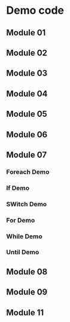 # Demo code

## Module 01

## Module 02

## Module 03

## Module 04

## Module 05

## Module 06

## Module 07

### Foreach Demo

### If Demo

### SWitch Demo

### For Demo

### While Demo

### Until Demo

## Module 08

## Module 09

## Module 11
